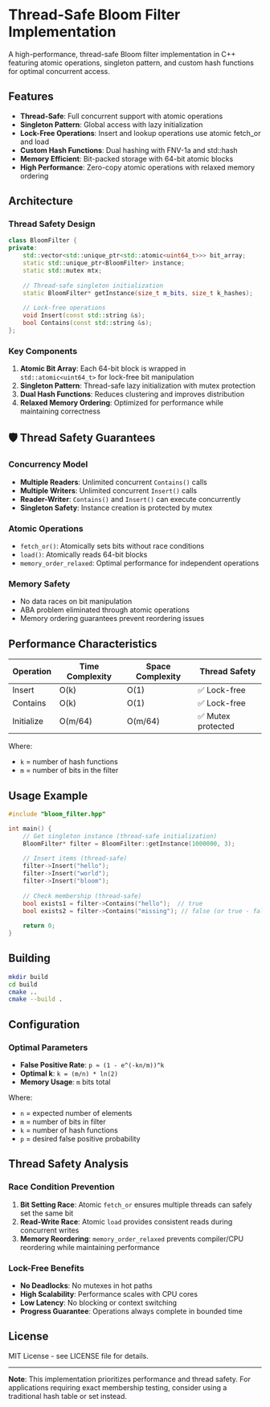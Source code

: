 # Thread-Safe Bloom Filter Implementation

A high-performance, thread-safe Bloom filter implementation in C++ featuring atomic operations, singleton pattern, and custom hash functions for optimal concurrent access.

## Features

- **Thread-Safe**: Full concurrent support with atomic operations
- **Singleton Pattern**: Global access with lazy initialization
- **Lock-Free Operations**: Insert and lookup operations use atomic fetch_or and load
- **Custom Hash Functions**: Dual hashing with FNV-1a and std::hash
- **Memory Efficient**: Bit-packed storage with 64-bit atomic blocks
- **High Performance**: Zero-copy atomic operations with relaxed memory ordering

## Architecture

### Thread Safety Design

```cpp
class BloomFilter {
private:
    std::vector<std::unique_ptr<std::atomic<uint64_t>>> bit_array;
    static std::unique_ptr<BloomFilter> instance;
    static std::mutex mtx;
    
    // Thread-safe singleton initialization
    static BloomFilter* getInstance(size_t m_bits, size_t k_hashes);
    
    // Lock-free operations
    void Insert(const std::string &s);
    bool Contains(const std::string &s);
};
```

### Key Components

1. **Atomic Bit Array**: Each 64-bit block is wrapped in `std::atomic<uint64_t>` for lock-free bit manipulation
2. **Singleton Pattern**: Thread-safe lazy initialization with mutex protection
3. **Dual Hash Functions**: Reduces clustering and improves distribution
4. **Relaxed Memory Ordering**: Optimized for performance while maintaining correctness



## 🛡️ Thread Safety Guarantees

### Concurrency Model
- **Multiple Readers**: Unlimited concurrent `Contains()` calls
- **Multiple Writers**: Unlimited concurrent `Insert()` calls
- **Reader-Writer**: `Contains()` and `Insert()` can execute concurrently
- **Singleton Safety**: Instance creation is protected by mutex

### Atomic Operations
- `fetch_or()`: Atomically sets bits without race conditions
- `load()`: Atomically reads 64-bit blocks
- `memory_order_relaxed`: Optimal performance for independent operations

### Memory Safety
- No data races on bit manipulation
- ABA problem eliminated through atomic operations
- Memory ordering guarantees prevent reordering issues

## Performance Characteristics

| Operation | Time Complexity | Space Complexity | Thread Safety |
|-----------|----------------|------------------|---------------|
| Insert    | O(k)           | O(1)             | ✅ Lock-free   |
| Contains  | O(k)           | O(1)             | ✅ Lock-free   |
| Initialize| O(m/64)        | O(m/64)          | ✅ Mutex protected |

Where:
- `k` = number of hash functions
- `m` = number of bits in the filter

## Usage Example

```cpp
#include "bloom_filter.hpp"

int main() {
    // Get singleton instance (thread-safe initialization)
    BloomFilter* filter = BloomFilter::getInstance(1000000, 3);
    
    // Insert items (thread-safe)
    filter->Insert("hello");
    filter->Insert("world");
    filter->Insert("bloom");
    
    // Check membership (thread-safe)
    bool exists1 = filter->Contains("hello");  // true
    bool exists2 = filter->Contains("missing"); // false (or true - false positive)
    
    return 0;
}
```

## Building

```bash
mkdir build
cd build
cmake ..
cmake --build .
```

## Configuration

### Optimal Parameters
- **False Positive Rate**: `p ≈ (1 - e^(-kn/m))^k`
- **Optimal k**: `k = (m/n) * ln(2)`
- **Memory Usage**: `m` bits total

Where:
- `n` = expected number of elements
- `m` = number of bits in filter
- `k` = number of hash functions
- `p` = desired false positive probability
## Thread Safety Analysis

### Race Condition Prevention
1. **Bit Setting Race**: Atomic `fetch_or` ensures multiple threads can safely set the same bit
2. **Read-Write Race**: Atomic `load` provides consistent reads during concurrent writes
3. **Memory Reordering**: `memory_order_relaxed` prevents compiler/CPU reordering while maintaining performance

### Lock-Free Benefits
- **No Deadlocks**: No mutexes in hot paths
- **High Scalability**: Performance scales with CPU cores
- **Low Latency**: No blocking or context switching
- **Progress Guarantee**: Operations always complete in bounded time

## License

MIT License - see LICENSE file for details.

---

**Note**: This implementation prioritizes performance and thread safety. For applications requiring exact membership testing, consider using a traditional hash table or set instead.
